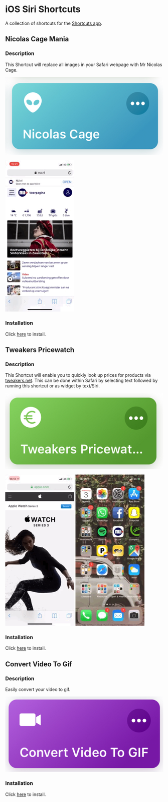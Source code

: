 # iOS Siri Shortcuts
A collection of shortcuts for the [Shortcuts app](https://itunes.apple.com/us/developer/apple/id642218247?mt=8).

## Nicolas Cage Mania
### Description
This Shortcut will replace all images in your Safari webpage with Mr Nicolas Cage.

![](nicolas.jpg)

![](nicolas.GIF)

### Installation
Click [here](Nicolas%20Cage.shortcut?raw=true) to install.

## Tweakers Pricewatch
### Description
This Shortcut will enable you to quickly look up prices for products via [tweakers.net](https://tweakers.net/). This can be done within Safari by selecting text followed by running this shortcut or as widget by text/Siri.

![](pricewatch.jpg)

![](pricewatch-selection.GIF)  ![](pricewatch-text.GIF)

### Installation
Click [here](Tweakers%20pricewatch.shortcut?raw=true) to install.

## Convert Video To Gif
### Description
Easily convert your video to gif.

![](videotogif.jpg)

### Installation
Click [here](Convert%20Video%20To%20Gif.shortcut?raw=true) to install.
